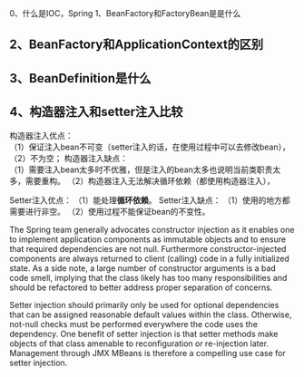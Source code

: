 
0、什么是IOC，Spring
1、BeanFactory和FactoryBean是是什么

## 2、BeanFactory和ApplicationContext的区别
## 3、BeanDefinition是什么
## 4、构造器注入和setter注入比较
构造器注入优点：  
（1）保证注入bean不可变（setter注入的话，在使用过程中可以去修改bean），  
（2）不为空；
构造器注入缺点：  
（1）需要注入bean太多时不优雅，但是注入的bean太多也说明当前类职责太多，需要重构。
（2）构造器注入无法解决循环依赖（都使用构造器注入），

Setter注入优点：
（1）能处理**循环依赖**。
Setter注入缺点：
（1）使用的地方都需要进行非空。
（2）使用过程不能保证bean的不变性。


The Spring team generally advocates constructor injection as it enables one to implement application components as immutable objects and to ensure that required dependencies are not null. Furthermore constructor-injected components are always returned to client (calling) code in a fully initialized state. As a side note, a large number of constructor arguments is a bad code smell, implying that the class likely has too many responsibilities and should be refactored to better address proper separation of concerns.

Setter injection should primarily only be used for optional dependencies that can be assigned reasonable default values within the class. Otherwise, not-null checks must be performed everywhere the code uses the dependency. One benefit of setter injection is that setter methods make objects of that class amenable to reconfiguration or re-injection later. Management through JMX MBeans is therefore a compelling use case for setter injection.

